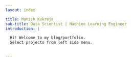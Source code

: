 ```yaml
---
layout: index

title: Manish Kukreja
sub-title: Data Scientist | Machine Learning Engineer
introduction: |

  Hi! Welcome to my blog/portfolio.
  Select projects from left side menu. 


---
```

